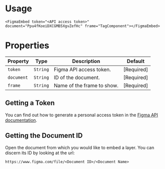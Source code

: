 # Usage

```
<FigmaEmbed token="<API access token>" document="Ppu4fKoeiDXCGMB5XgvZefHc" frame="TagComponent"></FigmaEmbed>
```

# Properties

Property | Type | Description | Default
---|---|---|---
`token` | `String` | Figma API access token. | [Required]
`document` | `String` | ID of the document. | [Required]
`frame` | `String` | Name of the frame to show. | [Required]

## Getting a Token
You can find out how to generate a personal access token in the [Figma API documentation](https://www.figma.com/developers/docs#access-tokens).

## Getting the Document ID
Open the document from which you would like to embed a layer. You can discern its ID by looking at the url: 

```
https://www.figma.com/file/<Document ID>/<Document Name>
```
